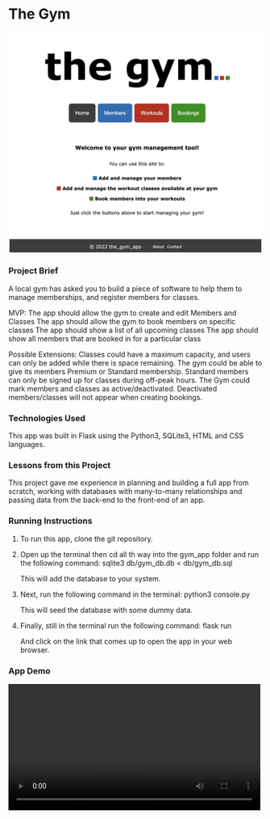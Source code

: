 # The Gym <br />

<p align="center">
<img src="images/homepage.png" width="500">
</p>

### Project Brief
A local gym has asked you to build a piece of software to help them to manage memberships, and register members for classes.

MVP:
The app should allow the gym to create and edit Members and Classes
The app should allow the gym to book members on specific classes
The app should show a list of all upcoming classes
The app should show all members that are booked in for a particular class

Possible Extensions:
Classes could have a maximum capacity, and users can only be added while there is space remaining.
The gym could be able to give its members Premium or Standard membership. Standard members can only be signed up for classes during off-peak hours.
The Gym could mark members and classes as active/deactivated. Deactivated members/classes will not appear when creating bookings.

### Technologies Used
This app was built in Flask using the Python3, SQLite3, HTML and CSS languages.

### Lessons from this Project
This project gave me experience in planning and building a full app from scratch, working with databases with many-to-many relationships and passing data from the back-end to the front-end of an app.

### Running Instructions
1. To run this app, clone the git repository.

2. Open up the terminal then cd all th way into the gym_app folder and run the following command:
      sqlite3 db/gym_db.db < db/gym_db.sql

   This will add the database to your system.

3. Next, run the following command in the terminal:
      python3 console.py
   
   This will seed the database with some dummy data.

4. Finally, still in the terminal run the following command:
      flask run

   And click on the link that comes up to open the app in your web browser.

### App Demo
<video src="https://user-images.githubusercontent.com/103276344/188515715-62cc4345-5c7e-451a-b27b-aec02d9b0fdd.mp4" width="500px"></video>

